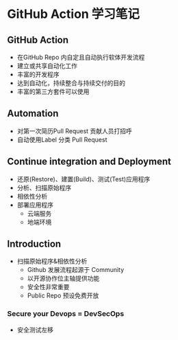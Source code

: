 # GitHub Action 学习笔记

## GitHub Action 
- 在GitHub Repo 内自定且自动执行软体开发流程
- 建立或共享自动化工作
- 丰富的开发程序
- 达到自动化，持续整合与持续交付的目的
- 丰富的第三方套件可以使用

## Automation
- 对第一次简历Pull Request 贡献人员打招呼
- 自动使用Label 分类 Pull Request

## Continue integration and Deployment
- 还原(Restore)、建置(Build)、测试(Test)应用程序
- 分析、扫描原始程序
- 相依性分析
- 部署应用程序
    - 云端服务
    - 地端环境

## Introduction
- 扫描原始程序&相依性分析
    - Github 发展流程起源于 Community
    - 以开源协作位主轴提供功能
    - 安全性非常重要
    - Public Repo 预设免费开放
### Secure your Devops = DevSecOps
- 安全测试左移

